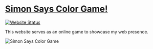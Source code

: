 # <a href="https://fr0st-iwnl.github.io/Game/" target="_blank">Simon Says Color Game!</a>

[![Website Status](https://img.shields.io/badge/Website%20Status-Online-green)](https://fr0st-iwnl.github.io/Game/)

 <p align="justify">This website serves as an online game to showcase my web presence.</p>

![Simon Says Color Game](https://cdn.discordapp.com/attachments/805554377745235974/1050308224055775232/image.png)
